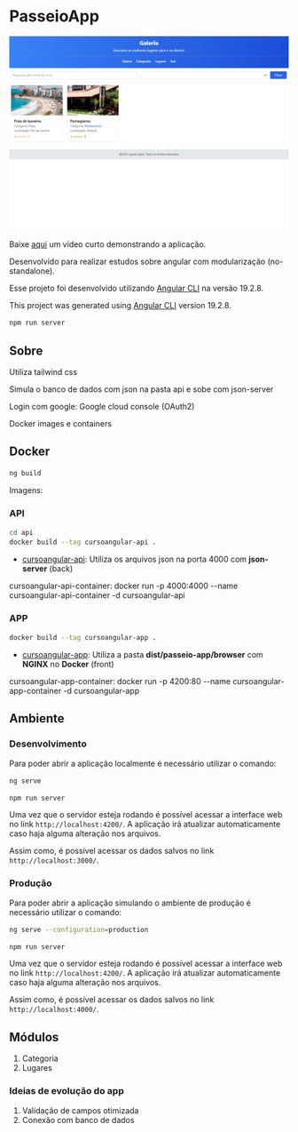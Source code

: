# PasseioApp

![Home](./public/home.png)

Baixe [aqui](./public/demo.mp4) um vídeo curto demonstrando a aplicação.

Desenvolvido para realizar estudos sobre angular com modularização (no-standalone).

Esse projeto foi desenvolvido utilizando [Angular CLI](https://github.com/angular/angular-cli) na versão 19.2.8.

This project was generated using [Angular CLI](https://github.com/angular/angular-cli) version 19.2.8.

```bash
npm run server
```

## Sobre

Utiliza tailwind css

Simula o banco de dados com json na pasta api e sobe com json-server

Login com google: Google cloud console (OAuth2)

Docker images e containers

## Docker

```bash
ng build
```

Imagens:

### API

```bash
cd api
docker build --tag cursoangular-api .
```

- [cursoangular-api](./api/Dockerfile): Utiliza os arquivos json na porta 4000 com **json-server** (back)

cursoangular-api-container: docker run -p 4000:4000 --name cursoangular-api-container -d cursoangular-api

### APP

```bash
docker build --tag cursoangular-app .
```

- [cursoangular-app](./Dockerfile): Utiliza a pasta **dist/passeio-app/browser** com **NGINX** no **Docker** (front)

cursoangular-app-container: docker run -p 4200:80 --name cursoangular-app-container -d cursoangular-app

## Ambiente 

### Desenvolvimento

Para poder abrir a aplicação localmente é necessário utilizar o comando: 

```bash
ng serve
```

```bash
npm run server
```

Uma vez que o servidor esteja rodando é possível acessar a interface web no link `http://localhost:4200/`. A aplicação irá atualizar automaticamente caso haja alguma alteração nos arquivos.

Assim como, é possível acessar os dados salvos no link `http://localhost:3000/`.

### Produção

Para poder abrir a aplicação simulando o ambiente de produção é necessário utilizar o comando: 

```bash
ng serve --configuration=production
```

```bash
npm run server
```

Uma vez que o servidor esteja rodando é possível acessar a interface web no link `http://localhost:4200/`. A aplicação irá atualizar automaticamente caso haja alguma alteração nos arquivos.

Assim como, é possível acessar os dados salvos no link `http://localhost:4000/`.

## Módulos

1. Categoria
2. Lugares

### Ideias de evolução do app

1. Validação de campos otimizada
2. Conexão com banco de dados
